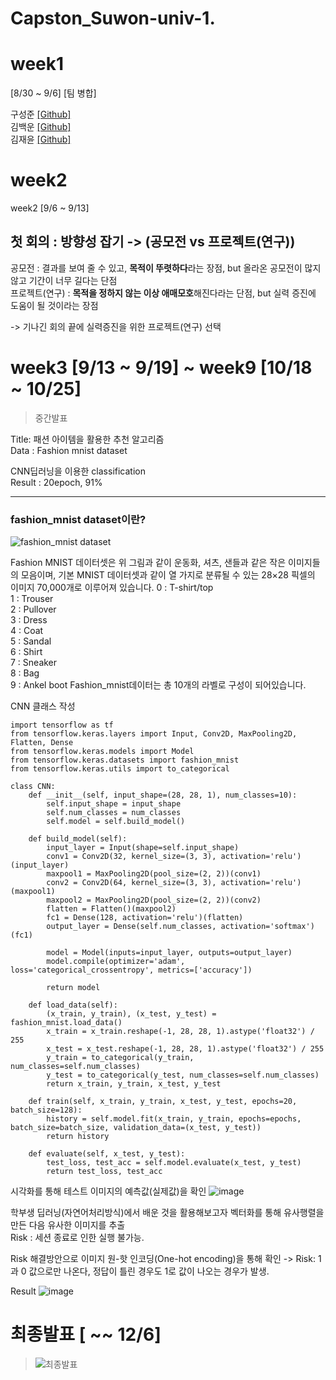 # Capston_Suwon-univ-1.

# week1 
[8/30 ~ 9/6] [팀 병합]

구성준 [[Github]](https://github.com/KOO-96)  
김백운 [[Github]](https://github.com/kimbw0615)   
김재윤 [[Github]](https://github.com/KIMJAEYUN67)   

# week2
week2 [9/6 ~ 9/13]
## 첫 회의 : 방향성 잡기 -> (공모전 vs 프로젝트(연구))  
공모전 : 결과를 보여 줄 수 있고, **목적이 뚜렷하다**라는 장점, but 올라온 공모전이 많지 않고 기간이 너무 길다는 단점  
프로젝트(연구) : **목적을 정하지 않는 이상 애매모호**해진다라는 단점, but 실력 증진에 도움이 될 것이라는 장점  

-> 기나긴 회의 끝에 실력증진을 위한 프로젝트(연구) 선택

# week3 [9/13 ~ 9/19] ~ week9 [10/18 ~ 10/25]  
> 중간발표   
 
Title: 패션 아이템을 활용한 추천 알고리즘  
Data : Fashion mnist dataset  

CNN딥러닝을 이용한 classification  
Result : 20epoch, 91%  

---
### fashion_mnist dataset이란?
![fashion_mnist dataset](https://codetorial.net/tensorflow/_images/fashion_MNIST_sample.png)

Fashion MNIST 데이터셋은 위 그림과 같이 운동화, 셔츠, 샌들과 같은 작은 이미지들의 모음이며, 기본 MNIST 데이터셋과 같이 열 가지로 분류될 수 있는 28×28 픽셀의 이미지 70,000개로 이루어져 있습니다.
0 : T-shirt/top\
1 : Trouser\
2 : Pullover\
3 : Dress\
4 : Coat\
5 : Sandal\
6 : Shirt\
7 : Sneaker\
8 : Bag\
9 : Ankel boot
Fashion_mnist데이터는 총 10개의 라벨로 구성이 되어있습니다.  

CNN 클래스 작성   
```
import tensorflow as tf
from tensorflow.keras.layers import Input, Conv2D, MaxPooling2D, Flatten, Dense
from tensorflow.keras.models import Model
from tensorflow.keras.datasets import fashion_mnist
from tensorflow.keras.utils import to_categorical

class CNN:
    def __init__(self, input_shape=(28, 28, 1), num_classes=10):
        self.input_shape = input_shape
        self.num_classes = num_classes
        self.model = self.build_model()

    def build_model(self):
        input_layer = Input(shape=self.input_shape)
        conv1 = Conv2D(32, kernel_size=(3, 3), activation='relu')(input_layer)
        maxpool1 = MaxPooling2D(pool_size=(2, 2))(conv1)
        conv2 = Conv2D(64, kernel_size=(3, 3), activation='relu')(maxpool1)
        maxpool2 = MaxPooling2D(pool_size=(2, 2))(conv2)
        flatten = Flatten()(maxpool2)
        fc1 = Dense(128, activation='relu')(flatten)
        output_layer = Dense(self.num_classes, activation='softmax')(fc1)

        model = Model(inputs=input_layer, outputs=output_layer)
        model.compile(optimizer='adam', loss='categorical_crossentropy', metrics=['accuracy'])

        return model

    def load_data(self):
        (x_train, y_train), (x_test, y_test) = fashion_mnist.load_data()
        x_train = x_train.reshape(-1, 28, 28, 1).astype('float32') / 255
        x_test = x_test.reshape(-1, 28, 28, 1).astype('float32') / 255
        y_train = to_categorical(y_train, num_classes=self.num_classes)
        y_test = to_categorical(y_test, num_classes=self.num_classes)
        return x_train, y_train, x_test, y_test

    def train(self, x_train, y_train, x_test, y_test, epochs=20, batch_size=128):
        history = self.model.fit(x_train, y_train, epochs=epochs, batch_size=batch_size, validation_data=(x_test, y_test))
        return history

    def evaluate(self, x_test, y_test):
        test_loss, test_acc = self.model.evaluate(x_test, y_test)
        return test_loss, test_acc
```
시각화를 통해 테스트 이미지의 예측값(실제값)을 확인
![image](https://github.com/KOO-96/Capston_Suwon-univ./assets/113090595/a081e1dd-599d-4deb-9d4a-da33294c78f2)

학부생 딥러닝(자연어처리방식)에서 배운 것을 활용해보고자 벡터화를 통해 유사행렬을 만든 다음 유사한 이미지를 추출  
Risk : 세션 종료로 인한 실행 불가능.   

Risk 해결방안으로 이미지 원-핫 인코딩(One-hot encoding)을 통해 확인 -> Risk: 1과 0 값으로만 나온다, 정답이 틀린 경우도 1로 값이 나오는 경우가 발생.

Result
![image](https://github.com/KOO-96/Capston_Suwon-univ./assets/113090595/f06bdfb7-e756-4ef4-8865-cf9d01a97e25)

 
# 최종발표 [ ~~ 12/6]
> ![최종발표]()
